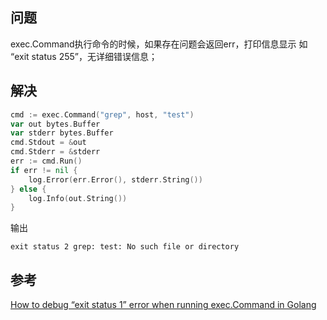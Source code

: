 ## 问题
exec.Command执行命令的时候，如果存在问题会返回err，打印信息显示 如 “exit status 255”，无详细错误信息；

## 解决
```go
cmd := exec.Command("grep", host, "test")
var out bytes.Buffer
var stderr bytes.Buffer
cmd.Stdout = &out
cmd.Stderr = &stderr
err := cmd.Run()
if err != nil {
    log.Error(err.Error(), stderr.String())
} else {
   	log.Info(out.String())
}
```
输出
```
exit status 2 grep: test: No such file or directory
```

## 参考
[How to debug “exit status 1” error when running exec.Command in Golang](https://stackoverflow.com/questions/18159704/how-to-debug-exit-status-1-error-when-running-exec-command-in-golang)

